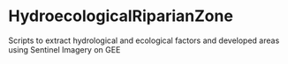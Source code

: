 # HydroecologicalRiparianZone
Scripts to extract hydrological and ecological factors and developed areas using Sentinel Imagery on GEE
